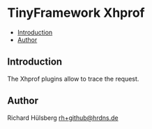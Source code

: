 # TinyFramework Xhprof

- [Introduction](#introduction)
- [Author](#author)

## Introduction

The Xhprof plugins allow to trace the request.

## Author

Richard Hülsberg <rh+github@hrdns.de>
